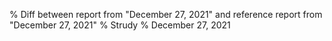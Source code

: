 % Diff between report from "December 27, 2021" and reference report from "December 27, 2021"
% Strudy
% December 27, 2021


